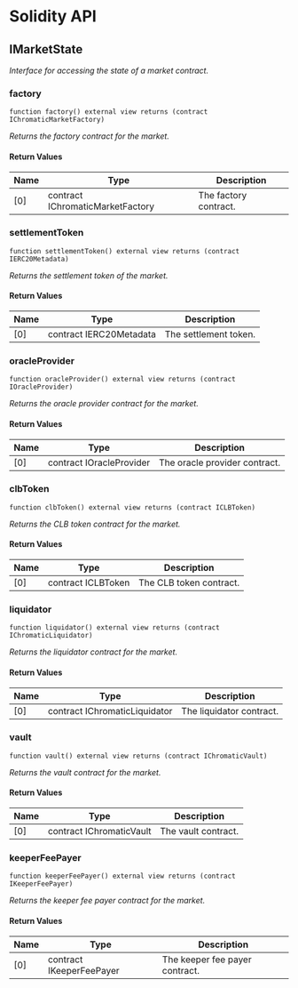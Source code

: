# Solidity API

## IMarketState

_Interface for accessing the state of a market contract._

### factory

```solidity
function factory() external view returns (contract IChromaticMarketFactory)
```

_Returns the factory contract for the market._

#### Return Values

| Name | Type | Description |
| ---- | ---- | ----------- |
| [0] | contract IChromaticMarketFactory | The factory contract. |

### settlementToken

```solidity
function settlementToken() external view returns (contract IERC20Metadata)
```

_Returns the settlement token of the market._

#### Return Values

| Name | Type | Description |
| ---- | ---- | ----------- |
| [0] | contract IERC20Metadata | The settlement token. |

### oracleProvider

```solidity
function oracleProvider() external view returns (contract IOracleProvider)
```

_Returns the oracle provider contract for the market._

#### Return Values

| Name | Type | Description |
| ---- | ---- | ----------- |
| [0] | contract IOracleProvider | The oracle provider contract. |

### clbToken

```solidity
function clbToken() external view returns (contract ICLBToken)
```

_Returns the CLB token contract for the market._

#### Return Values

| Name | Type | Description |
| ---- | ---- | ----------- |
| [0] | contract ICLBToken | The CLB token contract. |

### liquidator

```solidity
function liquidator() external view returns (contract IChromaticLiquidator)
```

_Returns the liquidator contract for the market._

#### Return Values

| Name | Type | Description |
| ---- | ---- | ----------- |
| [0] | contract IChromaticLiquidator | The liquidator contract. |

### vault

```solidity
function vault() external view returns (contract IChromaticVault)
```

_Returns the vault contract for the market._

#### Return Values

| Name | Type | Description |
| ---- | ---- | ----------- |
| [0] | contract IChromaticVault | The vault contract. |

### keeperFeePayer

```solidity
function keeperFeePayer() external view returns (contract IKeeperFeePayer)
```

_Returns the keeper fee payer contract for the market._

#### Return Values

| Name | Type | Description |
| ---- | ---- | ----------- |
| [0] | contract IKeeperFeePayer | The keeper fee payer contract. |

